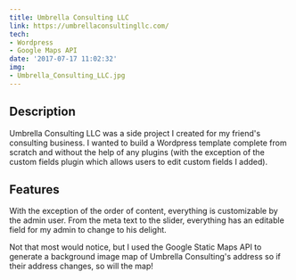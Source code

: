 ```yaml
---
title: Umbrella Consulting LLC
link: https://umbrellaconsultingllc.com/
tech:
- Wordpress
- Google Maps API
date: '2017-07-17 11:02:32'
img:
- Umbrella_Consulting_LLC.jpg
---
```


## Description
Umbrella Consulting LLC was a side project I created for my friend's consulting business. I wanted to build a Wordpress template complete from scratch and without the help of any plugins (with the exception of the custom fields plugin which allows users to edit custom fields I added). 
## Features
With the exception of the order of content, everything is customizable by the admin user.  From the meta text to the slider, everything has an editable field for my admin to change to his delight. 

Not that most would notice, but I used the Google Static Maps API to generate a background image map of Umbrella Consulting's address so if their address changes, so will the map! 

